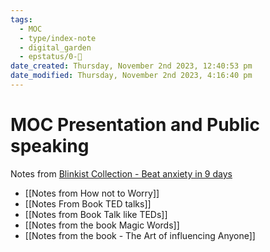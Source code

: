 ```yaml
---
tags:
  - MOC
  - type/index-note
  - digital_garden
  - epstatus/0-🌰
date_created: Thursday, November 2nd 2023, 12:40:53 pm
date_modified: Thursday, November 2nd 2023, 4:16:40 pm
---
```

# MOC Presentation and Public speaking

Notes from [Blinkist Collection - Beat anxiety in 9 days](https://www.blinkist.com/en/app/collections/beat-presentation-anxiety-in-9-days)
+ [[Notes from How not to Worry]]
+ [[Notes From Book TED talks]]
+ [[Notes from Book Talk like TEDs]]
+ [[Notes from the book Magic Words]]
+ [[Notes from the book - The Art of influencing Anyone]]

